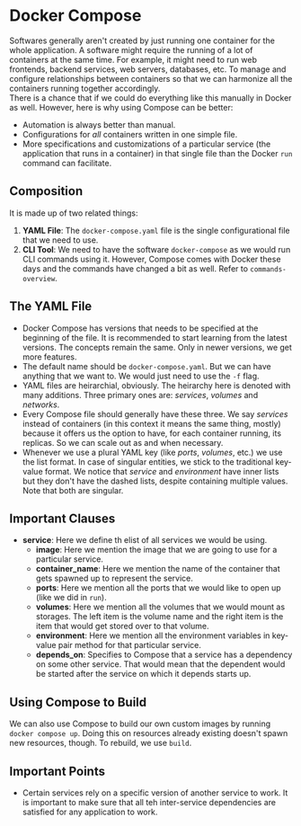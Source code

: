 # Docker Compose

Softwares generally aren't created by just running one container for the whole application. A software might require the running of a lot of containers at the same time. For example, it might need to run web frontends, backend services, web servers, databases, etc. To manage and configure relationships between containers so that we can harmonize all the containers running together accordingly. <br />
There is a chance that if we could do everything like this manually in Docker as well. However, here is why using Compose can be better:
- Automation is always better than manual.
- Configurations for *all* containers written in one simple file.
- More specifications and customizations of a particular service (the application that runs in a container) in that single file than the Docker `run` command can facilitate.


## Composition

It is made up of two related things:
1. **YAML File**: The `docker-compose.yaml` file is the single configurational file that we need to use.
1. **CLI Tool**: We need to have the software `docker-compose` as we would run CLI commands using it. However, Compose comes with Docker these days and the commands have changed a bit as well. Refer to `commands-overview`.


## The YAML File

- Docker Compose has versions that needs to be specified at the beginning of the file. It is recommended to start learning from the latest versions. The concepts remain the same. Only in newer versions, we get more features.
- The default name should be `docker-compose.yaml`. But we can have anything that we want to. We would just need to use the `-f` flag.
- YAML files are heirarchial, obviously. The heirarchy here is denoted with many additions. Three primary ones are: *services*, *volumes* and *networks*.
- Every Compose file should generally have these three. We say *services* instead of containers (in this context it means the same thing, mostly) because it offers us the option to have, for each container running, its replicas. So we can scale out as and when necessary.
- Whenever we use a plural YAML key (like *ports*, *volumes*, etc.) we use the list format. In case of singular entities, we stick to the traditional key-value format. We notice that *service* and *environment* have inner lists but they don't have the dashed lists, despite containing multiple values. Note that both are singular.


## Important Clauses

- **service**: Here we define th elist of all services we would be using.
    - **image**: Here we mention the image that we are going to use for a particular service.
    - **container_name**: Here we mention the name of the container that gets spawned up to represent the service.
    - **ports**: Here we mention all the ports that we would like to open up (like we did in `run`).
    - **volumes**: Here we mention all the volumes that we would mount as storages. The left item is the volume name and the right item is the item that would get stored over to that volume.
    - **environment**: Here we mention all the environment variables in key-value pair method for that particular service.
    - **depends_on**: Specifies to Compose that a service has a dependency on some other service. That would mean that the dependent would be started after the service on which it depends starts up.


## Using Compose to Build

We can also use Compose to build our own custom images by running `docker compose up`. Doing this on resources already existing doesn't spawn new resources, though.  To rebuild, we use `build`.


## Important Points

- Certain services rely on a specific version of another service to work. It is important to make sure that all teh inter-service dependencies are satisfied for any application to work.